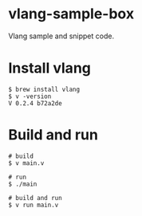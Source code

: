# vlang-sample-box

Vlang sample and snippet code.

# Install vlang

```
$ brew install vlang
$ v -version
V 0.2.4 b72a2de
```

# Build and run

```
# build
$ v main.v

# run
$ ./main

# build and run
$ v run main.v
```

